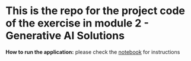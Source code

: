 # This is the repo for the project code of the exercise in module 2 - Generative AI Solutions

**How to run the application:** please check the [notebook](LightweightFineTuning_final_v2) for instructions
